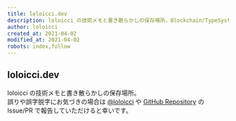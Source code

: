 ```yaml
---
title: loloicci.dev
description: loloicci の技術メモと書き散らかしの保存場所。Blockchain/TypeSystem/OSS
author: loloicci
created_at: 2021-04-02
modified_at: 2021-04-02
robots: index,follow
---
```


## loloicci.dev
loloicci の技術メモと書き散らかしの保存場所。  
誤りや誤字脱字にお気づきの場合は [@loloicci](https://twitter.com/loloicci) や
[GitHub Repository](https://github.com/loloicci/loloicci-dev-source) の Issue/PR で報告していただけると幸いです。
